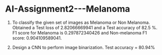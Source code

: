 # AI-Assignment2---Melanoma

1. To classify the given set of images as Melanoma or Non Melanoma. Obtained a Test loss of 2.82066669941 and a Test accuracy of 82.5 %. F1 score for Melanoma is 0.297872340426 and Non-melanoma F1 score: 0.904109589041.

2. Design a CNN to perform image binarization. Test accuracy = 80.94% 
